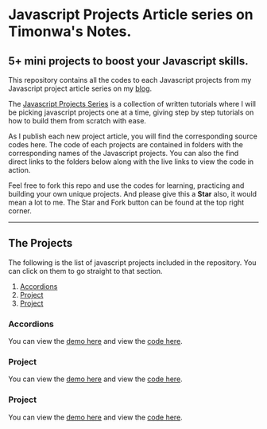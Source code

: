 # Javascript Projects Article series on Timonwa's Notes.
## 5+ mini projects to boost your Javascript skills.

This repository contains all the codes to each Javascript projects from my Javascript project article series on my [blog](https://blog.timonwa.com).

The [Javascript Projects Series](https://blog.timonwa.com/javascript-projects) is a collection of written tutorials where I will be picking javascript projects one at a time, giving step by step tutorials on how to build them from scratch with ease.

As I publish each new project article, you will find the corresponding source codes here. The code of each projects are contained in folders with the corresponding names of the Javascript projects. You can also the find direct links to the folders below along with the live links to view the code in action.

Feel free to fork this repo and use the codes for learning, practicing and building your own unique projects. And please give this a **Star** also, it would mean a lot to me. The Star and Fork button can be found at the top right corner.

------

## The Projects
The following is the list of javascript projects included in the repository.
You can click on them to go straight to that section.

1. [Accordions](#accordions)
2. [Project](#project)
3. [Project](project)

### Accordions
You can view the [demo here](link) and view the [code here](link).

### Project
You can view the [demo here](link) and view the [code here](link).

### Project
You can view the [demo here](link) and view the [code here](link).
